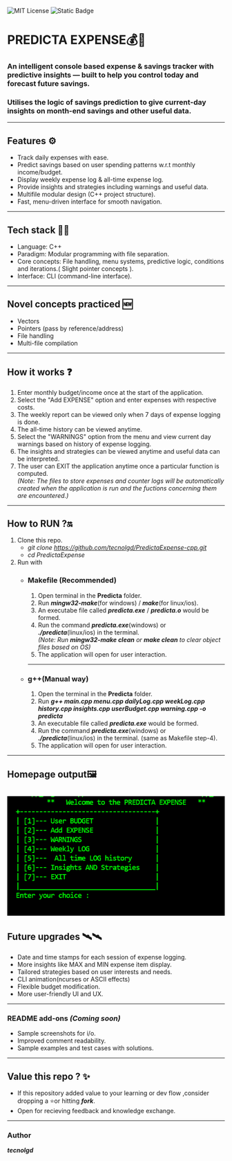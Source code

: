 ![MIT License](https://img.shields.io/github/license/tecnolgd/PredictaExpense-cpp.svg)
![Static Badge](https://img.shields.io/badge/Open-Source-blue)

# PREDICTA EXPENSE💰🔮
### An intelligent console based expense & savings tracker with predictive insights — built to help you control today and forecast future savings.    
### Utilises the logic of savings prediction to give current-day insights on month-end savings and other useful data.
 ---
 ## Features ⚙️
 * Track daily expenses with ease.
 * Predict savings based on user spending patterns w.r.t monthly income/budget.
 * Display weekly expense log & all-time expense log.
 * Provide insights and strategies including warnings and useful data.
 * Multifile modular design (C++ project structure).
 * Fast, menu-driven interface for smooth navigation.
 ---
 ## Tech stack 🚀🚀
 * Language: C++
 * Paradigm: Modular programming with file separation.
 * Core concepts: File handling, menu systems, predictive logic, conditions and iterations.( Slight pointer concepts ).
 * Interface: CLI (command-line interface).
 ---
 ## Novel concepts practiced 🆕
 * Vectors
 * Pointers (pass by reference/address)
 * File handling
 * Multi-file compilation
 ---
 ## How it works ❓
 1) Enter monthly budget/income once at the start of the application.
 2) Select the "Add EXPENSE" option and enter expenses with respective costs.
 3) The weekly report can be viewed only when 7 days of expense logging is done.
 4) The all-time history can be viewed anytime.
 5) Select the "WARNINGS" option from the menu and view current day warnings based on history of expense logging.
 6) The insights and strategies can be viewed anytime and useful data can be interpreted.
 7) The user can EXIT the application anytime once a particular function is computed.  
 *(Note: The files to store expenses and counter logs will be automatically created when the application is run and the fuctions concerning them are encountered.)*
 ---
 ## How to RUN ?🔛
 1) Clone this repo.
      *  *git clone https://github.com/tecnolgd/PredictaExpense-cpp.git*
      *  *cd PredictaExpense*
2) Run with  
    * ### Makefile (Recommended)
        1. Open terminal in the **Predicta** folder. 
        2. Run ***mingw32-make***(for windows) / ***make***(for linux/ios).
        3. An executabe file called ***predicta.exe*** / ***predicta.o*** would be formed.
        4. Run the command ***predicta.exe***(windows) or ***./predicta***(linux/ios) in the terminal.  
        *(Note: Run ***mingw32-make clean*** or ***make clean*** to clear object files based on OS)*
        5. The application will open for user interaction.
        ---

    * ### g++(Manual way)     
        1. Open the terminal in the **Predicta** folder.
        2. Run ***g++ main.cpp menu.cpp dailyLog.cpp weekLog.cpp history.cpp insights.cpp userBudget.cpp warning.cpp -o predicta***
        3. An executable file called ***predicta.exe*** would be formed.
        4. Run the command ***predicta.exe***(windows) or ***./predicta***(linux/ios) in the terminal. (same as Makefile step-4).
        5. The application will open for user interaction.
        
 ---
 ## Homepage output🖼️
  ![Sample Output](output_img/menu_img.png)
 ---
 
 ## Future upgrades 🛰️🛰️
 * Date and time stamps for each session of expense logging.
 * More insights like MAX and MIN expense item display.
 * Tailored strategies based on user interests and needs.
 * CLI animation(ncurses or ASCII effects)
 * Flexible budget modification.
 * More user-friendly UI and UX.
 ---
 ### README add-ons *(Coming soon)*
  * Sample screenshots for i/o.
  * Improved comment readability.
  * Sample examples and test cases with solutions.
 ---
 ## Value this repo ? ✨
*  If this repository added value to your learning or dev flow ,consider dropping a ⭐or hitting ***fork***.  
* Open for recieving feedback and knowledge exchange.
 ---
 ### Author  
  ***tecnolgd***

 




